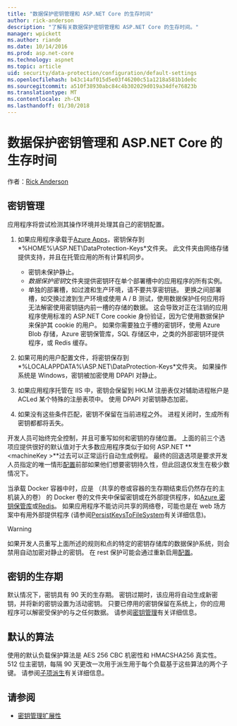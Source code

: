 ```yaml
---
title: "数据保护密钥管理和 ASP.NET Core 的生存时间"
author: rick-anderson
description: "了解有关数据保护密钥管理和 ASP.NET Core 的生存时间。"
manager: wpickett
ms.author: riande
ms.date: 10/14/2016
ms.prod: asp.net-core
ms.technology: aspnet
ms.topic: article
uid: security/data-protection/configuration/default-settings
ms.openlocfilehash: b43c14af015d5e03f46200c51a1218a581b1de0c
ms.sourcegitcommit: a510f38930abc84c4b302029d019a34dfe76823b
ms.translationtype: MT
ms.contentlocale: zh-CN
ms.lasthandoff: 01/30/2018
---
```

# <a name="data-protection-key-management-and-lifetime-in-aspnet-core"></a>数据保护密钥管理和 ASP.NET Core 的生存时间

作者：[Rick Anderson](https://twitter.com/RickAndMSFT)

## <a name="key-management"></a>密钥管理

应用程序将尝试检测其操作环境并处理其自己的密钥配置。

1. 如果应用程序承载于[Azure Apps](https://azure.microsoft.com/services/app-service/)，密钥保存到*%HOME%\ASP.NET\DataProtection-Keys*文件夹。 此文件夹由网络存储提供支持，并且在托管应用的所有计算机同步。
   * 密钥未保护静止。
   * *数据保护密钥*文件夹提供密钥环在单个部署槽中的应用程序的所有实例。
   * 单独的部署槽，如过渡和生产环境，请不要共享密钥链。 更换之间部署槽，如交换过渡到生产环境或使用 A / B 测试，使用数据保护任何应用将无法解密使用密钥链内前一槽的存储的数据。 这会导致对正在注销的应用程序使用标准的 ASP.NET Core cookie 身份验证，因为它使用数据保护来保护其 cookie 的用户。 如果你需要独立于槽的密钥环，使用 Azure Blob 存储，Azure 密钥保管库，SQL 存储区中，之类的外部密钥环提供程序，或 Redis 缓存。

1. 如果可用的用户配置文件，将密钥保存到*%LOCALAPPDATA%\ASP.NET\DataProtection-Keys*文件夹。 如果操作系统是 Windows，密钥被加密使用 DPAPI 对静止。

1. 如果应用程序托管在 IIS 中，密钥会保留到 HKLM 注册表仅对辅助进程帐户是 ACLed 某个特殊的注册表项中。 使用 DPAPI 对密钥静态加密。

1. 如果没有这些条件匹配，密钥不保留在当前进程之外。 进程关闭时，生成所有密钥都都将丢失。

开发人员可始终完全控制，并且可重写如何和密钥的存储位置。 上面的前三个选项应提供很好的默认值对于大多数应用程序类似于如何 ASP.NET  **\<machineKey >**过去可以正常运行自动生成例程。 最终的回退选项是要求开发人员指定的唯一情形[配置](xref:security/data-protection/configuration/overview)前部如果他们想要密钥持久性，但此回退仅发生在极少数情况下。

当承载 Docker 容器中时，应是 （共享的卷或容器的生存期结束后仍然存在的主机装入的卷） 的 Docker 卷的文件夹中保留密钥或在外部提供程序，如[Azure 密钥保管库](https://azure.microsoft.com/services/key-vault/)或[Redis](https://redis.io/)。 如果应用程序不能访问共享的网络卷，可能也是在 web 场方案中有用外部提供程序 (请参阅[PersistKeysToFileSystem](xref:security/data-protection/configuration/overview#persistkeystofilesystem)有关详细信息)。

> [!WARNING]
> 如果开发人员重写上面所述的规则和点的特定的密钥存储库的数据保护系统，则会禁用自动加密对静止的密钥。 在 rest 保护可能会通过重新启用[配置](xref:security/data-protection/configuration/overview)。

## <a name="key-lifetime"></a>密钥的生存期

默认情况下，密钥具有 90 天的生存期。 密钥过期时，该应用将自动生成新密钥，并将新的密钥设置为活动密钥。 只要已停用的密钥保留在系统上，你的应用程序可以解密受保护的与之任何数据。 请参阅[密钥管理](xref:security/data-protection/implementation/key-management#key-expiration-and-rolling)有关详细信息。

## <a name="default-algorithms"></a>默认的算法

使用的默认负载保护算法是 AES 256 CBC 机密性和 HMACSHA256 真实性。 512 位主密钥，每隔 90 天更改一次用于派生用于每个负载基于这些算法的两个子键。 请参阅[子项派生](xref:security/data-protection/implementation/subkeyderivation#additional-authenticated-data-and-subkey-derivation)有关详细信息。

## <a name="see-also"></a>请参阅

* [密钥管理扩展性](xref:security/data-protection/extensibility/key-management)
